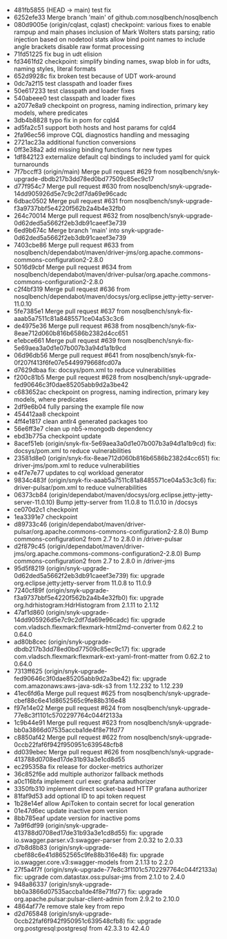 - 481fb5855 (HEAD -> main) test fix
- 6252efe33 Merge branch 'main' of github.com:nosqlbench/nosqlbench
- 080d9005e (origin/cqlast, cqlast) checkpoint:  various fixes to enable rampup and main phases  inclusion of Mark Wolters stats parsing; ratio injection based on nodetool stats  allow bind point names to include angle brackets  disable raw format processing
- 71fd51225 fix bug in udt elision
- fd3461fd2 checkpoint: simplify binding names, swap blob in for udts, naming styles, literal formats
- 652d9928c fix broken test because of UDT work-around
- 0dc7a2f15 test classpath and loader fixes
- 50e617233 test classpath and loader fixes
- 540abeee0 test classpath and loader fixes
- a2077e8a9 checkpoint on progress, naming indirection, primary key models, where predicates
- 3db4b8828 typo fix in pom for cqld4
- ad5fa2c51 support both hosts and host params for cqld4
- 2fa96ec56 improve CQL diagnostics handling and messaging
- 2721ac23a additional function conversions
- 0ff3e38a2 add missing binding functions for new types
- 1df842123 externalize default cql bindings to included yaml for quick turnarounds
- 7f7bccff3 (origin/main) Merge pull request #629 from nosqlbench/snyk-upgrade-dbdb217b3dd78ed0bd77509c85ec9c17
- d77f954c7 Merge pull request #630 from nosqlbench/snyk-upgrade-14dd905926d5e7c9c2df7da69e96cadc
- 6dbac0502 Merge pull request #631 from nosqlbench/snyk-upgrade-f3a9737bbf5e4220f562b2a4b4e32fb0
- 264c70014 Merge pull request #632 from nosqlbench/snyk-upgrade-0d62ded5a5662f2eb3db91caeef3e739
- 6ed9b674c Merge branch 'main' into snyk-upgrade-0d62ded5a5662f2eb3db91caeef3e739
- 7403cbe86 Merge pull request #633 from nosqlbench/dependabot/maven/driver-jms/org.apache.commons-commons-configuration2-2.8.0
- 5016d9cbf Merge pull request #634 from nosqlbench/dependabot/maven/driver-pulsar/org.apache.commons-commons-configuration2-2.8.0
- c2f4bf319 Merge pull request #636 from nosqlbench/dependabot/maven/docsys/org.eclipse.jetty-jetty-server-11.0.10
- 5fe7385e1 Merge pull request #637 from nosqlbench/snyk-fix-aaab5a7511c81a8485571ce04a53c3c6
- de4975e36 Merge pull request #638 from nosqlbench/snyk-fix-8eae712d060b816b6586b2382d4cc651
- e1ebce661 Merge pull request #639 from nosqlbench/snyk-fix-5e69aea3a0d1e07b007b3a94d1a1b9cd
- 06d96db56 Merge pull request #641 from nosqlbench/snyk-fix-0f207f413f6fe07e5449979668fcd07a
- d7629dbaa fix: docsys/pom.xml to reduce vulnerabilities
- f200c81b5 Merge pull request #628 from nosqlbench/snyk-upgrade-fed90646c3f0dae85205abb9d2a3be42
- c683652ac checkpoint on progress, naming indirection, primary key models, where predicates
- 2df9e6b04 fully parsing the example file now
- 454412aa8 checkpoint
- 4ff4e1817 clean antlr4 generated packages too
- 56e6ff3e7 clean up nb5->mongodb dependency
- ebd3b775a checkpoint update
- 8acef51eb (origin/snyk-fix-5e69aea3a0d1e07b007b3a94d1a1b9cd) fix: docsys/pom.xml to reduce vulnerabilities
- 23581d8e0 (origin/snyk-fix-8eae712d060b816b6586b2382d4cc651) fix: driver-jms/pom.xml to reduce vulnerabilities
- e4f7e7e77 updates to cql workload generator
- 9834c483f (origin/snyk-fix-aaab5a7511c81a8485571ce04a53c3c6) fix: driver-pulsar/pom.xml to reduce vulnerabilities
- 06373cb84 (origin/dependabot/maven/docsys/org.eclipse.jetty-jetty-server-11.0.10) Bump jetty-server from 11.0.8 to 11.0.10 in /docsys
- ce070d2c1 checkpoint
- 1ea3391e7 checkpoint
- d89733c46 (origin/dependabot/maven/driver-pulsar/org.apache.commons-commons-configuration2-2.8.0) Bump commons-configuration2 from 2.7 to 2.8.0 in /driver-pulsar
- d2f879c45 (origin/dependabot/maven/driver-jms/org.apache.commons-commons-configuration2-2.8.0) Bump commons-configuration2 from 2.7 to 2.8.0 in /driver-jms
- 95d5f8219 (origin/snyk-upgrade-0d62ded5a5662f2eb3db91caeef3e739) fix: upgrade org.eclipse.jetty:jetty-server from 11.0.8 to 11.0.9
- 7240cf89f (origin/snyk-upgrade-f3a9737bbf5e4220f562b2a4b4e32fb0) fix: upgrade org.hdrhistogram:HdrHistogram from 2.1.11 to 2.1.12
- 47af1d860 (origin/snyk-upgrade-14dd905926d5e7c9c2df7da69e96cadc) fix: upgrade com.vladsch.flexmark:flexmark-html2md-converter from 0.62.2 to 0.64.0
- ad80b8cec (origin/snyk-upgrade-dbdb217b3dd78ed0bd77509c85ec9c17) fix: upgrade com.vladsch.flexmark:flexmark-ext-yaml-front-matter from 0.62.2 to 0.64.0
- 7313ff625 (origin/snyk-upgrade-fed90646c3f0dae85205abb9d2a3be42) fix: upgrade com.amazonaws:aws-java-sdk-s3 from 1.12.232 to 1.12.239
- 41ec6fd6a Merge pull request #625 from nosqlbench/snyk-upgrade-cbef88c6e41d8652565c9fe88b316e48
- f97e14e02 Merge pull request #624 from nosqlbench/snyk-upgrade-77e8c3f1101c5702297764c044f2133a
- 1c9b44e91 Merge pull request #623 from nosqlbench/snyk-upgrade-bb0a3866d07535accba1de4f8e71fd77
- c8850af42 Merge pull request #622 from nosqlbench/snyk-upgrade-0ccb22faf6f942f950951c639548cfb8
- dd039ebec Merge pull request #626 from nosqlbench/snyk-upgrade-413788d0708ed17de31b93a3e1cd8d55
- ec295358a fix release for docker-metrics authorizer
- 36c852f6e add multiple authorizor fallback methods
- a0c116bfa implement curl exec grafana authorizer
- 3350fb310 implement direct socket-based HTTP grafana authorizer
- 81faf9d53 add optional ID to api token request
- 1b28e14ef allow ApiToken to contain secret for local generation
- 01e47d6ec update inactive pom version
- 8bb785eaf update version for inactive poms
- 7a9f6df99 (origin/snyk-upgrade-413788d0708ed17de31b93a3e1cd8d55) fix: upgrade io.swagger.parser.v3:swagger-parser from 2.0.32 to 2.0.33
- d7b8d8b83 (origin/snyk-upgrade-cbef88c6e41d8652565c9fe88b316e48) fix: upgrade io.swagger.core.v3:swagger-models from 2.1.13 to 2.2.0
- 27f5a4f7f (origin/snyk-upgrade-77e8c3f1101c5702297764c044f2133a) fix: upgrade com.datastax.oss:pulsar-jms from 2.1.0 to 2.4.0
- 948a86337 (origin/snyk-upgrade-bb0a3866d07535accba1de4f8e71fd77) fix: upgrade org.apache.pulsar:pulsar-client-admin from 2.9.2 to 2.10.0
- 4864af77e remove stale key from repo
- d2d765848 (origin/snyk-upgrade-0ccb22faf6f942f950951c639548cfb8) fix: upgrade org.postgresql:postgresql from 42.3.3 to 42.4.0
